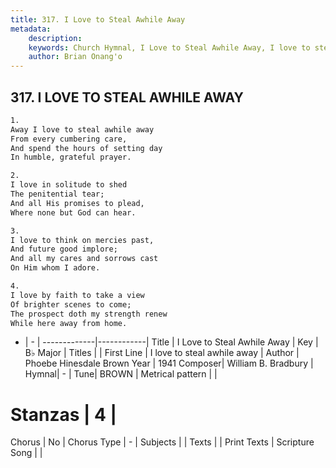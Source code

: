 ```yaml
---
title: 317. I Love to Steal Awhile Away
metadata:
    description: 
    keywords: Church Hymnal, I Love to Steal Awhile Away, I love to steal awhile away, 
    author: Brian Onang'o
---
```



## 317. I LOVE TO STEAL AWHILE AWAY

```txt
1.
Away I love to steal awhile away 
From every cumbering care, 
And spend the hours of setting day 
In humble, grateful prayer. 

2.
I love in solitude to shed 
The penitential tear; 
And all His promises to plead, 
Where none but God can hear. 

3.
I love to think on mercies past, 
And future good implore; 
And all my cares and sorrows cast 
On Him whom I adore. 

4.
I love by faith to take a view 
Of brighter scenes to come; 
The prospect doth my strength renew 
While here away from home.
```

- |   -  |
-------------|------------|
Title | I Love to Steal Awhile Away |
Key | B♭ Major |
Titles |  |
First Line | I love to steal awhile away |
Author | Phoebe Hinesdale Brown
Year | 1941
Composer| William B. Bradbury  |
Hymnal|  - |
Tune| BROWN |
Metrical pattern | |
# Stanzas | 4 |
Chorus | No |
Chorus Type | - |
Subjects |  |
Texts |  |
Print Texts | 
Scripture Song |  |
  
